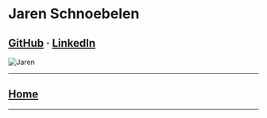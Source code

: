 # Jaren Schnoebelen

## [GitHub](https://github.com/JSchnoebe) &middot; [LinkedIn](https://www.linkedin.com/in/jarenschnoebelen/)

![Jaren](https://bit.ly/3CBoo2e)

---

## [Home](/README.md)

---
